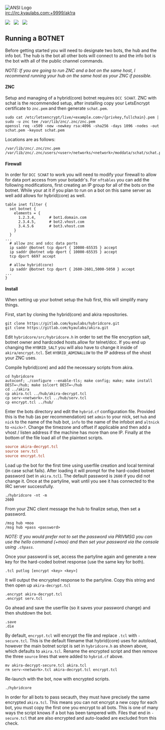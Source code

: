 ![ANSI Logo](https://gitlab.com/kyaulabs/hybridcore/raw/master/hybridcore.ans.png "ANSI Logo")  
<a href="irc://irc.kyaulabs.com:+9999/ak!ra">irc://irc.kyaulabs.com:+9999/ak!ra</a>

[![](https://img.shields.io/badge/coded_in-vim-green.svg?logo=vim&logoColor=brightgreen&colorB=brightgreen&longCache=true&style=flat)](https://vim.org) &nbsp; [![](https://img.shields.io/badge/license-GNU_GPLv2-blue.svg?style=flat)](https://gitlab.com/kyaulabs/hybridcore/blob/master/COPYING) &nbsp; [![](https://img.shields.io/badge/tcl-8.5+-C85000.svg?style=flat)](https://www.tcl.tk/)  

Running a BOTNET
------
Before getting started you will need to designate two bots, the hub and the info 
bot. The hub is the bot all other bots will connect to and the info bot is the 
bot with all of the public channel commands.

*NOTE: If you are going to run ZNC and a bot on the same host, I recommend 
running your hub on the same host as your ZNC if possible.*

#### ZNC
Setup and managing of a hybrid(core) botnet requires `DCC SCHAT`. ZNC with 
schat is the recommended setup, after installing copy your LetsEncrypt 
certificate to `znc.pem` and then generate `schat.pem`.

```shell
sudo cat /etc/letsencrypt/live/<example.com>/{privkey,fullchain}.pem | sudo -u znc tee /var/lib/znc/.znc/znc.pem
openssl req -x509 -new -newkey rsa:4096 -sha256 -days 1096 -nodes -out schat.pem -keyout schat.pem
```
Locations are as follows:

```shell
/var/lib/znc/.znc/znc.pem
/var/lib/znc/.znc/users/<user>/networks/<network>/moddata/schat/schat.pem
```

#### Firewall
In order for `DCC SCHAT` to work you will need to modify your firewall to allow 
for data port access from your botaddr's. For `nftables` you can add the 
following modifications, first creating an IP group for all of the bots on the 
botnet. While your at it if you plan to run on a bot on this same server as well 
add allows for hybrid(core) as well.

```nftables
table inet filter {
  set botnet {
    elements = {
      1.2.3.4,		# bot1.domain.com
      2.3.4.5,		# bot2.vhost.com
      3.4.5.6		# bot3.vhost.com
    }
  }
...
  # allow znc and sdcc data ports
  ip saddr @botnet tcp dport { 10000-65535 } accept
  ip saddr @botnet udp dport { 10000-65535 } accept
  tcp dport 6697 accept
  
  # allow hybrid(core)
  ip saddr @botnet tcp dport { 2600-2601,5000-5050 } accept
...
}
```

#### Install
When setting up your botnet setup the hub first, this will simplify many things.

First, start by cloning the hybrid(core) and akira repositories.

```shell
git clone https://gitlab.com/kyaulabs/hybridcore.git
git clone https://gitlab.com/kyaulabs/akira.git
```

Edit `hybridcore/src/hybridcore.h` in order to set the file encryption salt, 
botnet owner and hardcoded hosts.allow for telnet/dcc. If you end up changing 
the `HYBRID_SALT` you will also have to change it inside of `akira/encrypt.tcl`. 
Set `HYBRID_ADMINALLOW` to the IP address of the vhost your ZNC uses.

Compile hybrid(core) and add the necessary scripts from akira.

```shell
cd hybridcore
autoconf; ./configure --enable-tls; make config; make; make install DEST=~/hub; make sslcert DEST=~/hub
cd ../akira
cp akira.tcl ../hub/akira-decrypt.tcl
cp serv-<network>.tcl ../hub/serv.tcl
cp encrypt.tcl ../hub/
```

Enter the bots directory and edit the `hybrid.cf` configuration file. Provided 
this is the hub (as per recommendation) set `admin` to your nick, set `hub` and 
`nick` to the name of the hub bot, `info` to the name of the infobot and 
`altnick` to `<nick>?`. Change the timezone and offset if applicable and then 
add a vhost / listen address if the machine has more than one IP. Finally at 
the bottom of the file load all of the plaintext scripts.

```conf
source akira-decrypt.tcl
source serv.tcl
source encrypt.tcl
```

Load up the bot for the first time using userfile creation and local terminal 
(in case schat fails). After loading it will prompt for the hard-coded botnet 
password (set in `akira.tcl`). The default password is `2600` if you did not 
change it. Once at the partyline, wait until you see it has connected to the 
IRC server successfully.

```shell
./hybridcore -nt -m
2600
```

From your ZNC client message the hub to finalize setup, then set a password.

```irc
/msg hub +moo
/msg hub +pass <password>
```

*NOTE: If you would prefer not to set the password via PRIVMSG you can use the 
hello command (+moo) and then set your password via the console using `.chpass`.*

Once your password is set, access the partyline again and generate a new key 
for the hard-coded botnet response (use the same key for both).

```irc
.tcl putlog [encrypt <key> <key>]
```

It will output the encrypted response to the partyline. Copy this string and 
then open up `akira-decrypt.tcl`

```irc
.encrypt akira-decrypt.tcl
.encrypt serv.tcl
```

Go ahead and save the userfile (so it saves your password change) and then 
shutdown the bot.

```irc
.save
.die
```

By default, `encrypt.tcl` will encrypt the file and replace `.tcl` with 
`-secure.tcl`.  This is the default filename that hybrid(core) uses for 
autoload, however the main botnet script is set in `hybridcore.h` as shown 
above, which defaults to `akira.tcl`. Rename the encrypted script and then 
remove the three `source` lines that were added to `hybrid.cf` above.

```shell
mv akira-decrypt-secure.tcl akira.tcl
rm serv-<network>.tcl akira-decrypt.tcl encrypt.tcl
```

Re-launch with the bot, now with encrypted scripts.

```shell
./hybridcore
```

In order for all bots to pass secauth, they must have precisely the same 
encrypted `akira.tcl`. This means you can not encrypt a new copy for each bot, 
you must copy the first one you encrypt to all bots. This is one of many ways 
the script knows if a bot has been tampered with. Files that end in 
`-secure.tcl` that are also encrypted and auto-loaded are excluded from this 
check.
